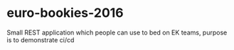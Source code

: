 # euro-bookies-2016
Small REST application which people can use to bed on EK teams, purpose is to demonstrate ci/cd
